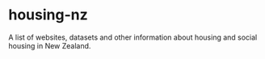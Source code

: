 # housing-nz
A list of websites, datasets and other information about housing and social housing in New Zealand.
